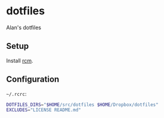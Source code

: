 # dotfiles #

Alan's dotfiles


## Setup ##

Install [rcm](https://github.com/thoughtbot/rcm).


## Configuration ##

`~/.rcrc`:

```bash
DOTFILES_DIRS="$HOME/src/dotfiles $HOME/Dropbox/dotfiles"
EXCLUDES="LICENSE README.md"
```
